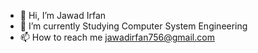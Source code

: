 - 👋 Hi, I’m Jawad Irfan
- 🌱 I’m currently Studying Computer System Engineering 
- 📫 How to reach me jawadirfan756@gmail.com
  

<!---
Jawad12wq/Jawad12wq is a ✨ special ✨ repository because its `README.md` (this file) appears on your GitHub profile.
You can click the Preview link to take a look at your changes.
--->
